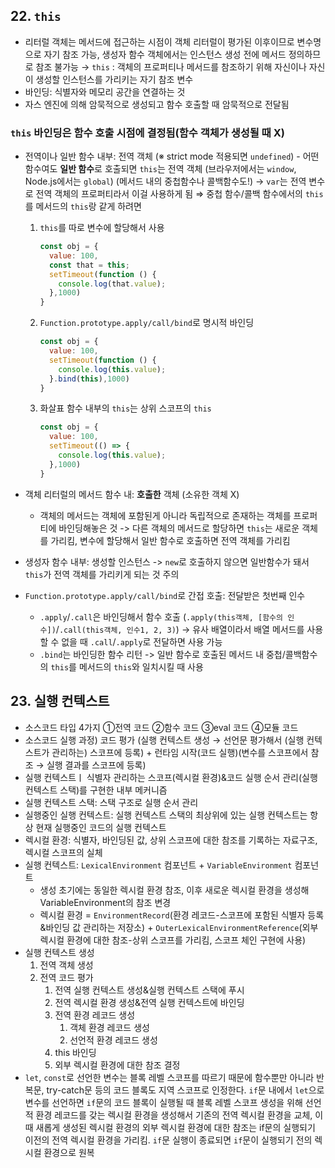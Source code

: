 ## 22. `this`

- 리터럴 객체는 메서드에 접근하는 시점이 객체 리터럴이 평가된 이후이므로 변수명으로 자기 참조 가능, 생성자 함수 객체에서는 인스턴스 생성 전에 메서드 정의하므로 참조 불가능 → `this` : 객체의 프로퍼티나 메서드를 참조하기 위해 자신이나 자신이 생성할 인스턴스를 가리키는 자기 참조 변수
- 바인딩: 식별자와 메모리 공간을 연결하는 것
- 자스 엔진에 의해 암묵적으로 생성되고 함수 호출할 때 암묵적으로 전달됨

### `this` 바인딩은 함수 호출 시점에 결정됨(함수 객체가 생성될 때 X)

- 전역이나 일반 함수 내부: 전역 객체 (※ strict mode 적용되면 `undefined`)
- 어떤 함수여도 **일반 함수**로 호출되면 `this`는 전역 객체 (브라우저에서는 `window`, Node.js에서는 `global`) (메서드 내의 중첩함수나 콜백함수도!)
→ `var`는 전역 변수로 전역 객체의 프로퍼티라서 이걸 사용하게 됨
⇒ 중첩 함수/콜백 함수에서의 `this`를 메서드의 `this`랑 같게 하려면
    1. `this`를 따로 변수에 할당해서 사용
        
        ```jsx
        const obj = {
          value: 100,
          const that = this;
          setTimeout(function () {
            console.log(that.value);
          },1000)
        }
        
        ```
        
    2. `Function.prototype.apply/call/bind`로 명시적 바인딩
        
        ```jsx
        const obj = {
          value: 100,
          setTimeout(function () {
            console.log(this.value);
          }.bind(this),1000)
        }
        
        ```
        
    3. 화살표 함수 내부의 `this`는 상위 스코프의 `this`
        
        ```jsx
        const obj = {
          value: 100,
          setTimeout(() => {
            console.log(this.value);
          },1000)
        }
        
        ```
        
- 객체 리터럴의 메서드 함수 내: **호출한** 객체 (소유한 객체 X)
    - 객체의 메서드는 객체에 포함된게 아니라 독립적으로 존재하는 객체를 프로퍼티에 바인딩해놓은 것 -> 다른 객체의 메서드로 할당하면 `this`는 새로운 객체를 가리킴, 변수에 할당해서 일반 함수로 호출하면 전역 객체를 가리킴
- 생성자 함수 내부: 생성할 인스턴스
-> `new`로 호출하지 않으면 일반함수가 돼서 `this`가 전역 객체를 가리키게 되는 것 주의
- `Function.prototype.apply/call/bind`로 간접 호출: 전달받은 첫번째 인수
    - `.apply`/`.call`은 바인딩해서 함수 호출 (`.apply(this객체, [함수의 인수])`/`.call(this객체, 인수1, 2, 3)`) -> 유사 배열이라서 배열 메서드를 사용할 수 없을 때 `.call`/`.apply`로 전달하면 사용 가능
    - `.bind`는 바인딩한 함수 리턴 -> 일반 함수로 호출된 메서드 내 중첩/콜백함수의 `this`를 메서드의 `this`와 일치시킬 때 사용

## 23. 실행 컨텍스트

- 소스코드 타입 4가지
①전역 코드 ②함수 코드 ③eval 코드 ④모듈 코드
- 소스코드 실행 과정) 코드 평가 (실행 컨텍스트 생성 → 선언문 평가해서 (실행 컨텍스트가 관리하는) 스코프에 등록) + 런타임 시작(코드 실행)(변수를 스코프에서 참조 → 실행 결과를 스코프에 등록)
- 실행 컨텍스트ㅣ 식별자 관리하는 스코프(렉시컬 환경)&코드 실행 순서 관리(실행 컨텍스트 스택)를 구현한 내부 메커니즘
- 실행 컨텍스트 스택: 스택 구조로 실행 순서 관리
- 실행중인 실행 컨텍스트: 실행 컨텍스트 스택의 최상위에 있는 실행 컨텍스트는 항상 현재 실행중인 코드의 실행 컨텍스트
- 렉시컬 환경: 식별자, 바인딩된 값, 상위 스코프에 대한 참조를 기록하는 자료구조, 렉시컬 스코프의 실체
- 실행 컨텍스트: `LexicalEnvironment` 컴포넌트 + `VariableEnvironment` 컴포넌트
    - 생성 초기에는 동일한 렉시컬 환경 참조, 이후 새로운 렉시컬 환경을 생성해 VariableEnvironment의 참조 변경
    - 렉시컬 환경 = `EnvironmentRecord`(환경 레코드-스코프에 포함된 식별자 등록&바인딩 값 관리하는 저장소) + `OuterLexicalEnvironmentReference`(외부 렉시컬 환경에 대한 참조-상위 스코프를 가리킴, 스코프 체인 구현에 사용)
- 실행 컨텍스트 생성
    1. 전역 객체 생성
    2. 전역 코드 평가
        1. 전역 실행 컨텍스트 생성&실행 컨텍스트 스택에 푸시
        2. 전역 렉시컬 환경 생성&전역 실행 컨텍스트에 바인딩
        3. 전역 환경 레코드 생성
            1. 객체 환경 레코드 생성
            2. 선언적 환경 레코드 생성
        4. this 바인딩
        5. 외부 렉시컬 환경에 대한 참조 결정
- `let`, `const`로 선언한 변수는 블록 레벨 스코프를 따르기 때문에 함수뿐만 아니라 반복문, try-catch문 등의 코드 블록도 지역  스코프로 인정한다. 
``if``문 내에서 `let`으로 변수를 선언하면 `if`문의 코드 블록이 실행될 때 블록 레벨 스코프 생성을 위해 선언적 환경 레코드를 갖는 렉시컬 환경을 생성해서 기존의 전역 렉시컬 환경을 교체, 이때 새롭게 생성된 렉시컬 환경의 외부 렉시컬 환경에 대한 참조는 if문의 실행되기 이전의 전역 렉시컬 환경을 가리킴. `if`문 실행이 종료되면 `if`문이 실행되기 전의 렉시컬 환경으로 원복
